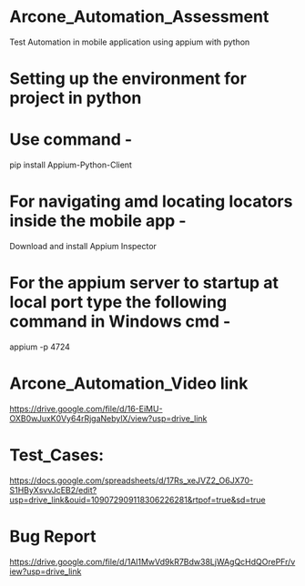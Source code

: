 # Arcone_Automation_Assessment
Test Automation in mobile application using appium with python

# Setting up the environment for project in python

# Use command - 
pip install Appium-Python-Client

# For navigating amd locating locators inside the mobile app -

Download and install 
Appium Inspector

# For the appium server to startup at local port type the following command in Windows cmd -

appium -p 4724

# Arcone_Automation_Video link 
https://drive.google.com/file/d/16-EiMU-OXB0wJuxK0Vy64rRjgaNebylX/view?usp=drive_link

# Test_Cases:
https://docs.google.com/spreadsheets/d/17Rs_xeJVZ2_O6JX70-S1HByXsvvJcEB2/edit?usp=drive_link&ouid=109072909118306226281&rtpof=true&sd=true

# Bug Report
https://drive.google.com/file/d/1Al1MwVd9kR7Bdw38LjWAgQcHdQOrePFr/view?usp=drive_link
